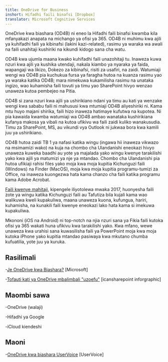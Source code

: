 ```yaml
---
title: OneDrive for Business
inshort: Hifadhi faili binafsi [Dropbox]
translator: Microsoft Cognitive Services
---
```



OneDrive kwa biashara (OD4B) ni eneo la Hifadhi faili binafsi kwamba kila mfanyakazi anapata na michango ya ofisi ya 365. OD4B ni muhimu kwa ajili ya kuhifadhi faili ya kibinafsi (lakini kazi-related), rasimu ya waraka wa awali na faili unahitaji kushiriki na kikundi kidogo sana cha watu.

OD4B kwa ujumla maana kwako kuhifadhi faili unazohitaji tu. Inaweza kuwa nzuri kwa ajili ya kushika utendaji, nakala kiambo ya nyaraka ya faida, wapangaji wa likizo, Dokezo za kibinafsi, risiti za usafiri, na zaidi. Watumiaji wengi wa OD4B pia kuchukua fursa ya faragha hutoa na kuanza rasimu yao ya waraka katika OD4B; mara nimekuwa kukamilisha rasimu na unataka ingizo, wao kuhamisha faili tovuti ya timu yao SharePoint hivyo wenzao unaweza kutoa pembejeo na Pitia.

OD4B si zana nzuri kwa ajili ya ushirikiano ndani ya timu au kati ya wenzake wengi kwa sababu faili ni mahususi kwa mtumiaji OD4B aliyeshiriki ni. Kama mtu huyo majani shirika, faili hizo inaweza hatimaye kufutwa na kupotea. Ni pia kawaida kwamba watumiaji wa OD4B ambao wanataka kushirikiana kufanya makosa ya vibali na kutoa ufikivu wa faili zaidi kuliko wanakusudia. Timu za SharePoint, MS, au vikundi vya Outlook ni jukwaa bora kwa kamili juu ya ushirikiano.

OD4B hutoa zaidi TB 1 ya nafasi katika wingu (ingawa hii inaweza vikwazo na msimamizi wako) na kuja na chombo cha Ulandanishi eneokazi hivyo unaweza kuweka baadhi au yote ya majalada yako wingu kwenye tarakilishi yako kwa ajili ya matumizi ya nje ya mtandao. Chombo cha Ulandanishi pia hutoa ufikiaji rahisi files yako moja kwa moja kupitia Kichunguzi faili (Windows) na Finder (MacOS), moja kwa moja kupitia programu-tumizi za Office, na inaweza kuongezwa hata kama chanzo cha faili katika programu kama Adobe Acrobat. 

[Faili kwenye mahitaji](https://blogs.office.com/en-us/2017/05/11/introducing-onedrive-files-on-demand-and-additional-features-making-it-easier-to-access-and-share-files/), kipengele iliyotolewa mwaka 2017, huonyesha faili zote ya wingu katika Kichunguzi faili au Tafutiza bila kujali kama wao walikuwa kweli kupakuliwa, maana unaweza kuona, kufungua, hariri, kuhamisha, na kunakili faili kwenye eneokazi lako hata kama si imekuwa kupakuliwa.

Mkononi (iOS na Android) ni top-notch na njia nzuri sana ya Fikia faili kutoka ofisi ya 365 wakati huna ufikivu kwa tarakilishi yako. Kwa mfano, wewe unaweza kwa urahisi sana kuwasilisha faili ya PowerPoint moja kwa moja kutoka iPhone yako kupitia mtandao pasiwaya kwa mkutano chumba kufuatilia, yote juu ya kuruka.

Rasilimali
---------

-[Je OneDrive kwa
    Biashara?](https://support.office.com/en-us/article/What-is-OneDrive-for-Business-187f90af-056f-47c0-9656-cc0ddca7fdc2)
    \[Microsoft\]

-[Tofauti kati ya OneDrive mbalimbali
    "uzoefu"](http://icsh.pt/OneDriveTree) \[icansharepoint
    inforgraphic\]

Maombi sawa
--------------------

-OneDrive (walaji)

-Hifadhi ya Google

-iCloud kiendeshi

Maoni
---------

-[OneDrive kwa biashara UserVoice](https://onedrive.uservoice.com/forums/262982-onedrive/category/86090-onedrive-for-business)
    \[UserVoice\]


